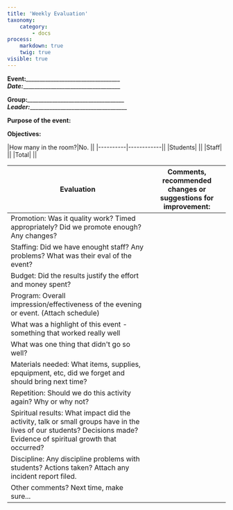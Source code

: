 ```yaml
---
title: 'Weekly Evaluation'
taxonomy:
    category:
        - docs
process:
    markdown: true
    twig: true
visible: true
---
```


**Event:**_\_\_\_\_\_\_\_\_\_\_\_\_\_\_\_\_\_\_\_\_\_\_\_\_\_\_\_\_\_\_\_\_\_\_                         
**Date:**_\_\_\_\_\_\_\_\_\_\_\_\_\_\_\_\_\_\_\_\_\_\_\_\_\_\_\_\_\_\_\_\_\_\_\_

**Group:**_\_\_\_\_\_\_\_\_\_\_\_\_\_\_\_\_\_\_\_\_\_\_\_\_\_\_\_\_\_\_\_\_\_\_\_
**Leader:**_\_\_\_\_\_\_\_\_\_\_\_\_\_\_\_\_\_\_\_\_\_\_\_\_\_\_\_\_\_\_\_\_\_\_\_ 

**Purpose of the event:**



**Objectives:**


|How many in the room?|No.   ||
|----------|------------||
|Students|   ||
|Staff|   ||
|Total|   ||  




|Evaluation|Comments, recommended changes or suggestions for improvement:|
|----------|-------------------------------------------------------------|
|Promotion: Was it quality work? Timed appropriately? Did we promote enough? Any changes?|  |
|Staffing: Did we have enought staff? Any problems? What was their eval of the event?|  |
|Budget: Did the results justify the effort and money spent?|  |
|Program: Overall impression/effectiveness of the evening or event. (Attach schedule)|   |
|What was a highlight of this event - something that worked really well|   |
|What was one thing that didn't go so well?|  |
|Materials needed: What items, supplies, epquipment, etc, did we forget and should bring next time?|  |
|Repetition: Should we do this activity again? Why or why not?|  |
|Spiritual results: What impact did the activity, talk or small groups have in the lives of our students? Decisions made? Evidence of spiritual growth that occurred?|   |
|Discipline: Any discipline problems with students? Actions taken? Attach any incident report filed.|   |
|Other comments? Next time, make sure...|   |


